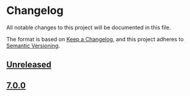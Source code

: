 # Changelog

All notable changes to this project will be documented in this file.

The format is based on [Keep a Changelog](https://keepachangelog.com/en/1.0.0/),
and this project adheres to [Semantic Versioning](https://semver.org/spec/v2.0.0.html).

## [Unreleased]

## [7.0.0]

[Unreleased]: https://github.com/MetaMask/delegation-toolkit/compare/delegator-sdk-monorepo@7.0.0...HEAD
[7.0.0]: https://github.com/MetaMask/delegation-toolkit/releases/tag/delegator-sdk-monorepo@7.0.0
